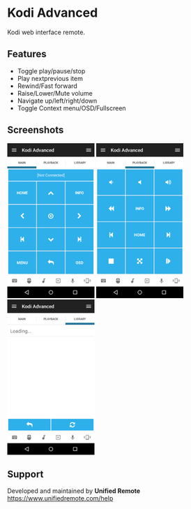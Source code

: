 # Kodi Advanced
Kodi web interface remote.

## Features
*  Toggle play/pause/stop
*  Play nextprevious item
*  Rewind/Fast forward
*  Raise/Lower/Mute volume
*  Navigate up/left/right/down
*  Toggle Context menu/OSD/Fullscreen

## Screenshots
<img src="screen-tab1.png" width="200" />
<img src="screen-tab2.png" width="200" />
<img src="screen-tab3.png" width="200" />

## Support
Developed and maintained by **Unified Remote**  
https://www.unifiedremote.com/help
